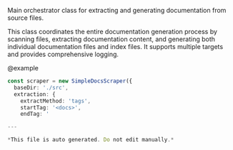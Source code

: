 Main orchestrator class for extracting and generating documentation from source files.

This class coordinates the entire documentation generation process by scanning files,
extracting documentation content, and generating both individual documentation files
and index files. It supports multiple targets and provides comprehensive logging.

@example
```typescript
const scraper = new SimpleDocsScraper({
  baseDir: './src',
  extraction: {
    extractMethod: 'tags',
    startTag: '<docs>',
    endTag: '

---

*This file is auto generated. Do not edit manually.*